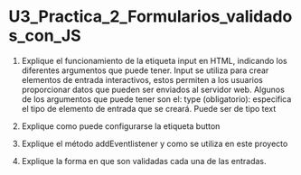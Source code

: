 # U3_Practica_2_Formularios_validados_con_JS

1. Explique el funcionamiento de la etiqueta input en HTML, indicando los diferentes argumentos que puede tener.
Input se utiliza para crear elementos de entrada interactivos, estos permiten a los usuarios proporcionar datos que pueden ser enviados al servidor web.
Algunos de los argumentos que puede tener son el:
type (obligatorio): especifica el tipo de elemento de entrada que se creará. Puede ser de tipo text 


2. Explique como puede configurarse la etiqueta button
3. Explique el método addEventlistener y como se utiliza en este proyecto
4. Explique la forma en que son validadas cada una de las entradas.
